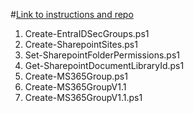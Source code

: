 #[Link to instructions and repo](https://github.com/codeandersen/sharepoint)


1. Create-EntraIDSecGroups.ps1
2. Create-SharepointSites.ps1
3. Set-SharepointFolderPermissions.ps1
4. Get-SharepointDocumentLibraryId.ps1
5. Create-MS365Group.ps1
6. Create-MS365GroupV1.1
7. Create-MS365GroupV1.1.ps1
